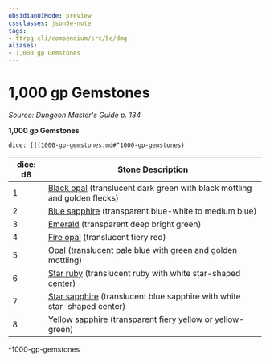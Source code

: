 ```yaml
---
obsidianUIMode: preview
cssclasses: json5e-note
tags:
- ttrpg-cli/compendium/src/5e/dmg
aliases:
- 1,000 gp Gemstones
---
```

# 1,000 gp Gemstones
*Source: Dungeon Master's Guide p. 134* 

**1,000 gp Gemstones**

`dice: [](1000-gp-gemstones.md#^1000-gp-gemstones)`

| dice: d8 | Stone Description |
|----------|-------------------|
| 1 | [Black opal](/3-Mechanics/CLI/items/black-opal-xdmg.md) (translucent dark green with black mottling and golden flecks) |
| 2 | [Blue sapphire](/3-Mechanics/CLI/items/blue-sapphire-xdmg.md) (transparent blue-white to medium blue) |
| 3 | [Emerald](/3-Mechanics/CLI/items/emerald-xdmg.md) (transparent deep bright green) |
| 4 | [Fire opal](/3-Mechanics/CLI/items/fire-opal-xdmg.md) (translucent fiery red) |
| 5 | [Opal](/3-Mechanics/CLI/items/opal-xdmg.md) (translucent pale blue with green and golden mottling) |
| 6 | [Star ruby](/3-Mechanics/CLI/items/star-ruby-xdmg.md) (translucent ruby with white star-shaped center) |
| 7 | [Star sapphire](/3-Mechanics/CLI/items/star-sapphire-xdmg.md) (translucent blue sapphire with white star-shaped center) |
| 8 | [Yellow sapphire](/3-Mechanics/CLI/items/yellow-sapphire-xdmg.md) (transparent fiery yellow or yellow-green) |
^1000-gp-gemstones